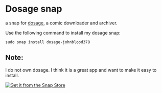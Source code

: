 # Dosage snap

a snap for [dosage](https://dosage.rocks/), a comic downloader and archiver.


Use the following command to install my dosage snap:

`sudo snap install dosage-johnblood378`

## Note:

I do not own dosage. I think it is a great app and want to make it easy to install.



[![Get it from the Snap Store](https://snapcraft.io/static/images/badges/en/snap-store-black.svg)](https://snapcraft.io/dosage-johnblood378)

